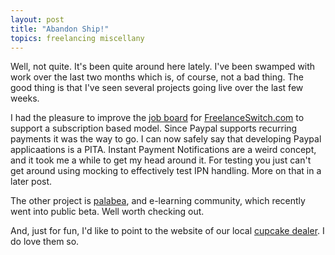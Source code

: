 ```yaml
---
layout: post
title: "Abandon Ship!"
topics: freelancing miscellany
---
```

Well, not quite. It's been quite around here lately. I've been swamped with work over the last two months which is, of course, not a bad thing. The good thing is that I've seen several projects going live over the last few weeks.

I had the pleasure to improve the [job board](http://jobs.freelanceswitch.com) for [FreelanceSwitch.com](http://www.freelanceswitch.com) to support a subscription based model. Since Paypal supports recurring payments it was the way to go. I can now safely say that developing Paypal applicaations is a PITA. Instant Payment Notifications are a weird concept, and it took me a while to get my head around it. For testing you just can't get around using mocking to effectively test IPN handling. More on that in a later post.

The other project is [palabea](http://www.palabea.net), and e-learning community, which recently went into public beta. Well worth checking out.

And, just for fun, I'd like to point to the website of our local [cupcake dealer](http://www.cupcakeberlin.de). I do love them so.